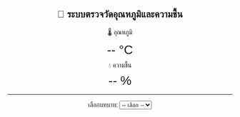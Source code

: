 <!DOCTYPE html>
<html lang="th">
<head>
<meta charset="UTF-8">
<meta name="viewport" content="width=device-width, initial-scale=1.0">
<title>ระบบตรวจวัดอุณหภูมิและความชื้น</title>
<style>
  body { font-family: sans-serif; text-align: center; padding: 20px; }
  .value { font-size: 2em; margin: 10px 0; }
  .hidden { display: none; }
  .form-group { margin: 10px 0; }
  input { padding: 5px; font-size: 1em; width: 80px; text-align: center; }
  button { padding: 5px 10px; font-size: 1em; cursor: pointer; }
</style>
</head>
<body>

<h2>📡 ระบบตรวจวัดอุณหภูมิและความชื้น</h2>

<!-- ค่าปัจจุบัน -->
<div>
  <div>🌡 อุณหภูมิ</div>
  <div id="tempValue" class="value">-- °C</div>
</div>
<div>
  <div>💧 ความชื้น</div>
  <div id="humidValue" class="value">-- %</div>
</div>

<hr>

<!-- เลือกบทบาท -->
<div>
  <label>เลือกบทบาท: </label>
  <select id="roleSelect" onchange="onRoleChange()">
    <option value="">-- เลือก --</option>
    <option value="seller">ผู้ขาย</option>
    <option value="transporter">ผู้ขนส่ง</option>
  </select>
</div>

<!-- ตั้งค่าแจ้งเตือน (เฉพาะผู้ขาย) -->
<div id="alertSettings" class="hidden">
  <h3>⚙️ ตั้งค่าแจ้งเตือนอุณหภูมิ</h3>
  <div class="form-group">
    <label>อุณหภูมิต่ำสุด: </label>
    <input type="number" id="minTemp"> °C
  </div>
  <div class="form-group">
    <label>อุณหภูมิสูงสุด: </label>
    <input type="number" id="maxTemp"> °C
  </div>
  <button onclick="saveSettings()">บันทึก</button>
</div>

<script>
// ThingSpeak API
const CHANNEL_ID = "3025045";
const READ_API_KEY = "LMLG3ZWG6FG8F3E4";

// เก็บบทบาท
let role = "";

// โหลดข้อมูลจาก ThingSpeak
function loadCurrent(){
  fetch(`https://api.thingspeak.com/channels/${CHANNEL_ID}/feeds.json?api_key=${READ_API_KEY}&results=1`)
    .then(res => res.json())
    .then(data => {
      if(data.feeds && data.feeds.length > 0){
        let feed = data.feeds[0];
        let temp = parseFloat(feed.field1);
        let humid = parseFloat(feed.field2);

        document.getElementById("tempValue").innerText = temp.toFixed(1) + " °C";
        document.getElementById("humidValue").innerText = humid.toFixed(1) + " %";

        // ตรวจสอบแจ้งเตือนเฉพาะผู้ขาย
        if(role === "seller"){
          let minTemp = parseFloat(localStorage.getItem("minTemp"));
          let maxTemp = parseFloat(localStorage.getItem("maxTemp"));
          if(!isNaN(minTemp) && !isNaN(maxTemp)){
            if(temp < minTemp || temp > maxTemp){
              alert("⚠️ อุณหภูมิเกินค่าที่ตั้งไว้!");
            }
          }
        }
      }
    })
    .catch(err => console.error("โหลดข้อมูลล้มเหลว:", err));
}

// เปลี่ยนบทบาท
function onRoleChange(){
  role = document.getElementById("roleSelect").value;
  if(role === "seller"){
    document.getElementById("alertSettings").classList.remove("hidden");
    // โหลดค่าที่เคยตั้ง
    let minTemp = localStorage.getItem("minTemp");
    let maxTemp = localStorage.getItem("maxTemp");
    if(minTemp) document.getElementById("minTemp").value = minTemp;
    if(maxTemp) document.getElementById("maxTemp").value = maxTemp;
  } else {
    document.getElementById("alertSettings").classList.add("hidden");
  }
}

// บันทึกค่าการตั้งแจ้งเตือน
function saveSettings(){
  let minTemp = document.getElementById("minTemp").value;
  let maxTemp = document.getElementById("maxTemp").value;
  if(minTemp && maxTemp){
    localStorage.setItem("minTemp", minTemp);
    localStorage.setItem("maxTemp", maxTemp);
    alert("✅ บันทึกการตั้งค่าแล้ว");
  } else {
    alert("กรุณากรอกค่าทั้งสองช่อง");
  }
}

// โหลดค่าทุก 5 วินาที
setInterval(loadCurrent, 5000);
loadCurrent();
</script>

</body>
</html>
